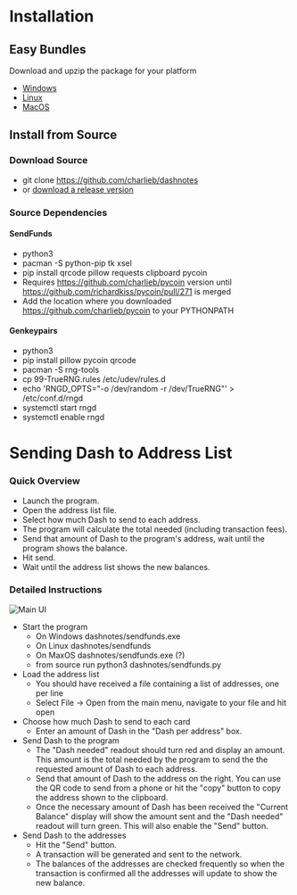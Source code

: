 Installation
============

## Easy Bundles
Download and upzip the package for your platform
- [Windows](http://google.com)
- [Linux](http://google.com)
- [MacOS](http://google.com)


## Install from Source
### Download Source 
- git clone https://github.com/charlieb/dashnotes
- or [download a release version](https://github.com/charlieb/dashnotes/releases)
### Source Dependencies
#### SendFunds
- python3
- pacman -S python-pip tk xsel
- pip install qrcode pillow requests clipboard pycoin
- Requires https://github.com/charlieb/pycoin version until https://github.com/richardkiss/pycoin/pull/271 is merged
- Add the location where you downloaded https://github.com/charlieb/pycoin to
  your PYTHONPATH

#### Genkeypairs
- python3
- pip install pillow pycoin qrcode
- pacman -S rng-tools
- cp 99-TrueRNG.rules /etc/udev/rules.d
- echo 'RNGD_OPTS="-o /dev/random -r /dev/TrueRNG"' > /etc/conf.d/rngd
- systemctl start rngd
- systemctl enable rngd

Sending Dash to Address List
============================
### Quick Overview
- Launch the program.
- Open the address list file.
- Select how much Dash to send to each address.
- The program will calculate the total needed (including transaction fees).
- Send that amount of Dash to the program's address, wait until the program
  shows the balance.
- Hit send.
- Wait until the address list shows the new balances.
### Detailed Instructions
![Main UI](https://i.imgur.com/kI4Z8aT.png)

- Start the program
  - On Windows dashnotes/sendfunds.exe
  - On Linux dashnotes/sendfunds
  - On MaxOS dashnotes/sendfunds.exe (?)
  - from source run python3 dashnotes/sendfunds.py
- Load the address list
  - You should have received a file containing a list of addresses, one per line
  - Select File -> Open from the main menu, navigate to your file and hit open
- Choose how much Dash to send to each card
  - Enter an amount of Dash in the "Dash per address" box.
- Send Dash to the program
  - The "Dash needed" readout should turn red and display an amount. This
    amount is the total needed by the program to send the the requested amount
    of Dash to each address.
  - Send that amount of Dash to the address on the right. You can use the QR
    code to send from a phone or hit the "copy" button to copy the address
    shown to the clipboard.
  - Once the necessary amount of Dash has been received the "Current Balance"
    display will show the amount sent and the "Dash needed" readout will turn
    green. This will also enable the "Send" button.
- Send Dash to the addresses
  - Hit the "Send" button.
  - A transaction will be generated and sent to the network.
  - The balances of the addresses are checked frequently so when the
    transaction is confirmed all the addresses will update to show the new
    balance.



